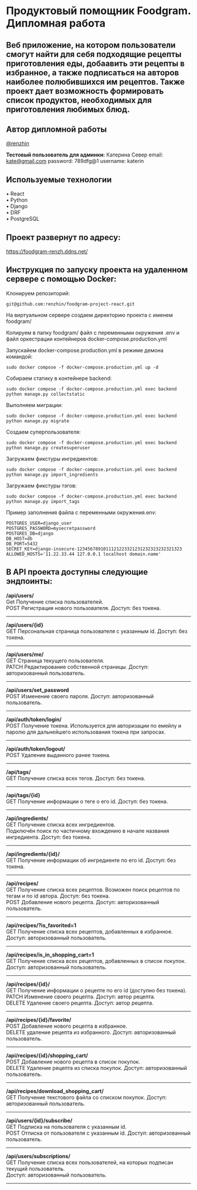 # Продуктовый помощник Foodgram. Дипломная работа

## Веб приложение, на котором пользователи смогут найти для себя подходящие рецепты приготовления еды, добаавить эти рецепты в избранное, а также подписаться на авторов наиболее полюбившихся им рецептов. Также проект дает возможность формировать список продуктов, необходимых для приготовления любимых блюд.

##  Автор дипломной работы
[@renzhin](https://github.com/renzhin)

**Тестовый пользователь для админки:**
Катерина Север
email: kate@gmail.com
password: 789dfg@1
username: katerin

## Используемые технологии
•   React<br>
•   Python<br>
•   Django<br>
•   DRF<br>
•   PostgreSQL<br>

## Проект развернут по адресу:
https://foodgram-renzh.ddns.net/


## Инструкция по запуску проекта на удаленном сервере с помощью Docker:

Клонируем репозиторий:
````
git@github.com:renzhin/foodgram-project-react.git
````

На виртуальном сервере создаем директорию проекта с именем foodgram/

Копируем в папку foodgram/ файл с переменными окружения .env и файл оркестрации контейнеров docker-compose.production.yml

Запускайем docker-compose.production.yml в режиме демона командой:
````
sudo docker compose -f docker-compose.production.yml up -d 
````

Собираем статику в контейнере backend:
````
sudo docker compose -f docker-compose.production.yml exec backend python manage.py collectstatic
````

Выполняем миграции:
````
sudo docker compose -f docker-compose.production.yml exec backend python manage.py migrate
````

Создаем суперпользователя:
````
sudo docker compose -f docker-compose.production.yml exec backend python manage.py createsuperuser
````

Загружаем фикстуры ингредиентов:
````
sudo docker compose -f docker-compose.production.yml exec backend python manage.py import_ingredients
````

Загружаем фикстуры тэгов:
````
sudo docker compose -f docker-compose.production.yml exec backend python manage.py import_tags
````

Пример заполнения файла с переменными окружения.env:
````
POSTGRES_USER=django_user
POSTGRES_PASSWORD=mysecretpassword
POSTGRES_DB=django
DB_HOST=db
DB_PORT=5432
SECRET_KEY=django-insecure-1234567891011121223321231232323232321323
ALLOWED_HOSTS='11.22.33.44 127.0.0.1 localhost domain.name'
````

## В API проекта доступны следующие эндпоинты:

**/api/users/**<br>
Get Получение списка пользователей.<br>
POST Регистрация нового пользователя. Доступ: без токена.
***

**/api/users/{id}**<br>
GET Персональная страница пользователя с указанным id. Доступ: без токена.
***

**/api/users/me/**<br>
GET Страница текущего пользователя.<br>
PATCH Редактирование собственной страницы. Доступ: авторизованный пользователь.
***

**/api/users/set_password**<br>
POST Изменение своего пароля. Доступ: авторизованный пользователь.
***

**/api/auth/token/login/**<br>
POST Получение токена. Используется для авторизации по емейлу и паролю для дальнейшего использования токена при запросах.
***

**/api/auth/token/logout/**<br>
POST Удаление выданного ранее токена.
***

**/api/tags/**<br>
GET Получение списка всех тегов. Доступ: без токена.
***

**/api/tags/{id}**<br>
GET Получение информации о теге о его id. Доступ: без токена.
***

**/api/ingredients/**<br>
GET Получение списка всех ингредиентов. <br>Подключён поиск по частичному вхождению в начале названия ингредиента. Доступ: без токена.
***

**/api/ingredients/{id}/**<br>
GET Получение информации об ингредиенте по его id. Доступ: без токена.
***

**/api/recipes/**<br>
GET Получение списка всех рецептов. Возможен поиск рецептов по тегам и по id автора. Доступ: без токена.<br>
POST Добавление нового рецепта. Доступ: авторизованный пользователь.
***

**/api/recipes/?is_favorited=1**<br>
GET Получение списка всех рецептов, добавленных в избранное. Доступ: авторизованный пользователь.
***

**/api/recipes/is_in_shopping_cart=1**<br>
GET Получение списка всех рецептов, добавленных в список покупок. Доступ: авторизованный пользователь.
***

**/api/recipes/{id}/**<br>
GET Получение информации о рецепте по его id (доступно без токена).<br>
PATCH Изменение своего рецепта. Доступ: автор рецепта.<br>
DELETE Удаление своего рецепта. Доступ: автор рецепта.
***

**/api/recipes/{id}/favorite/**<br>
POST Добавление нового рецепта в избранное.<br>
DELETE удаление рецепта из избранного. Доступ: авторизованный пользователь.
***

**/api/recipes/{id}/shopping_cart/**<br>
POST Добавление нового рецепта в список покупок.<br>
DELETE Удаление рецепта из списка покупок. Доступ: авторизованный пользователь.
***

**/api/recipes/download_shopping_cart/**<br>
GET Получение текстового файла со списком покупок. Доступ: авторизованный пользователь.
***

**/api/users/{id}/subscribe/**<br>
GET Подписка на пользователя с указанным id.<br>
POST Отписка от пользователя с указанным id. Доступ: авторизованный пользователь.
***

**/api/users/subscriptions/**<br>
GET Получение списка всех пользователей, на которых подписан текущий пользователь. <br>Доступ: авторизованный пользователь.
***